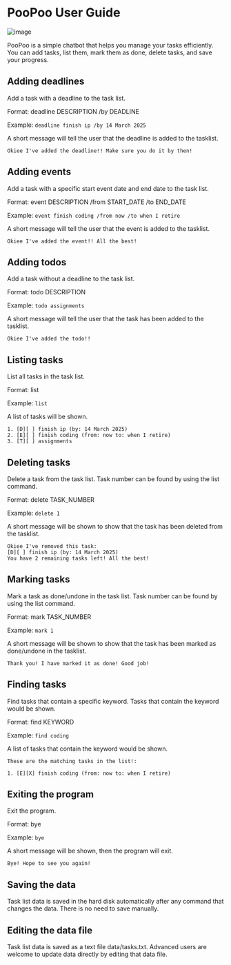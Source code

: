 # PooPoo User Guide

![image](./Product.png)

PooPoo is a simple chatbot that helps you manage your tasks efficiently. You can add tasks, list them, mark them as done, delete tasks, and save your progress.

## Adding deadlines

Add a task with a deadline to the task list.

Format: deadline DESCRIPTION /by DEADLINE

Example: `deadline finish ip /by 14 March 2025`

A short message will tell the user that the deadline is added to the tasklist.

```
Okiee I've added the deadline!! Make sure you do it by then!
```

## Adding events

Add a task with a specific start event date and end date to the task list.

Format: event DESCRIPTION /from START_DATE /to END_DATE

Example: `event finish coding /from now /to when I retire`

A short message will tell the user that the event is added to the tasklist.

```
Okiee I've added the event!! All the best!
```

## Adding todos

Add a task without a deadline to the task list.

Format: todo DESCRIPTION

Example: `todo assignments`

A short message will tell the user that the task has been added to the tasklist.

```
Okiee I've added the todo!!
```

## Listing tasks

List all tasks in the task list.

Format: list

Example: `list`

A list of tasks will be shown.

```
1. [D][ ] finish ip (by: 14 March 2025)
2. [E][ ] finish coding (from: now to: when I retire)
3. [T][ ] assignments
```

## Deleting tasks

Delete a task from the task list. Task number can be found by using the list command.

Format: delete TASK_NUMBER

Example: `delete 1`

A short message will be shown to show that the task has been deleted from the tasklist.

```
Okiee I've removed this task: 
[D][ ] finish ip (by: 14 March 2025)
You have 2 remaining tasks left! All the best!
```

## Marking tasks

Mark a task as done/undone in the task list. Task number can be found by using the list command.

Format: mark TASK_NUMBER

Example: `mark 1`

A short message will be shown to show that the task has been marked as done/undone in the tasklist.

```
Thank you! I have marked it as done! Good job!
```

## Finding tasks

Find tasks that contain a specific keyword. Tasks that contain the keyword would be shown.

Format: find KEYWORD

Example: `find coding`

A list of tasks that contain the keyword would be shown.

```
These are the matching tasks in the list!: 

1. [E][X] finish coding (from: now to: when I retire)
```

## Exiting the program

Exit the program.

Format: bye

Example: `bye`

A short message will be shown, then the program will exit. 

```
Bye! Hope to see you again!
```

## Saving the data

Task list data is saved in the hard disk automatically after any command that changes the data. There is no need to save manually.

## Editing the data file

Task list data is saved as a text file data/tasks.txt. Advanced users are welcome to update data directly by editing that data file.